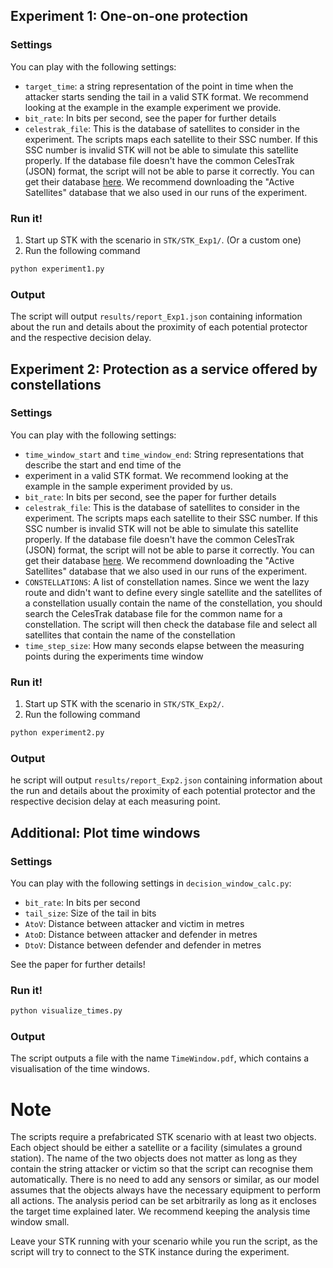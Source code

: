 ## Experiment 1: One-on-one protection

### Settings

You can play with the following settings:

- `target_time`: a string representation of the point in time when the attacker starts sending the tail in a valid STK
  format. We recommend looking at the example in the example experiment we provide.
- `bit_rate`: In bits per second, see the paper for further details
- `celestrak_file`: This is the database of satellites to consider in the experiment. The scripts maps each satellite to
  their SSC number. If this SSC number is invalid STK will not be able to simulate this satellite properly. If the
  database file doesn't have the common CelesTrak (JSON) format, the script will not be able to parse it correctly. You can get
  their database [here](https://www.celestrak.org/NORAD/elements/). We recommend downloading the "Active Satellites"
  database that we also used in our runs of the experiment.

### Run it!

1. Start up STK with the scenario in `STK/STK_Exp1/`. (Or a custom one)
2. Run the following command
```bash
python experiment1.py
```

### Output

The script will output `results/report_Exp1.json` containing information about the run and details about the proximity 
of each potential protector and the respective decision delay.

## Experiment 2: Protection as a service offered by constellations

### Settings

You can play with the following settings:

- `time_window_start` and `time_window_end`: String representations that describe the start and end time of the
- experiment in a valid STK format. We recommend looking at the example in the sample experiment provided by us.
- `bit_rate`: In bits per second, see the paper for further details
- `celestrak_file`: This is the database of satellites to consider in the experiment. The scripts maps each satellite to
  their SSC number. If this SSC number is invalid STK will not be able to simulate this satellite properly. If the
  database file doesn't have the common CelesTrak (JSON) format, the script will not be able to parse it correctly. You can get
  their database [here](https://www.celestrak.org/NORAD/elements/). We recommend downloading the "Active Satellites"
  database that we also used in our runs of the experiment.
- `CONSTELLATIONS`: A list of constellation names. Since we went the lazy route and didn't want to define every single satellite and the satellites of a constellation usually contain the name of the constellation, you should search the CelesTrak database file for the common name for a constellation. The script will then check the database file and select all satellites that contain the name of the constellation
- `time_step_size`: How many seconds elapse between the measuring points during the experiments time window

### Run it!

1. Start up STK with the scenario in `STK/STK_Exp2/`.
2. Run the following command
```bash
python experiment2.py
```

### Output

he script will output `results/report_Exp2.json` containing information about the run and details about the proximity 
of each potential protector and the respective decision delay at each measuring point.

## Additional: Plot time windows

### Settings

You can play with the following settings in `decision_window_calc.py`:

- `bit_rate`: In bits per second
- `tail_size`: Size of the tail in bits 
- `AtoV`: Distance between attacker and victim in metres
- `AtoD`: Distance between attacker and defender in metres
- `DtoV`: Distance between defender and defender in metres

See the paper for further details!

### Run it!

```bash
python visualize_times.py
```

### Output
The script outputs a file with the name `TimeWindow.pdf`, which contains a visualisation of the time windows.


# Note
The scripts require a prefabricated STK scenario with at least two objects. Each object should be either a satellite or 
a facility (simulates a ground station). The name of the two objects does not matter as long as they contain the 
string attacker or victim so that the script can recognise them automatically. There is no need to add any sensors or 
similar, as our model assumes that the objects always have the necessary equipment to perform all actions. The analysis
period can be set arbitrarily as long as it encloses the target time explained later. We recommend keeping the 
analysis time window small.

Leave your STK running with your scenario while you run the script, as the script will try to connect to the STK 
instance during the experiment.